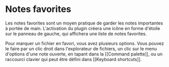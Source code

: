# Notes favorites

Les notes favorites sont un moyen pratique de garder les notes importantes à portée de main. L'activation du plugin créera une icône en forme d'étoile sur le panneau de gauche, qui affichera une liste de notes favorites. 

Pour marquer un fichier en favori, vous avez plusieurs options. Vous pouvez le faire par un clic droit dans l'explorateur de fichiers, un clic sur le menu d'options d'une note ouverte, en tapant dans la [[Command palette]], ou un raccourci clavier qui peut être défini dans [[Keyboard shortcuts]].
